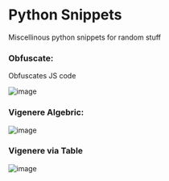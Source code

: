 # Python Snippets

Miscellinous python snippets for random stuff

### Obfuscate:
Obfuscates JS code 

![image](https://user-images.githubusercontent.com/66724151/113707307-28c5b200-96f9-11eb-8c21-234710986c86.png)


### Vigenere Algebric:
![image](https://user-images.githubusercontent.com/66724151/113705604-12b6f200-96f7-11eb-8265-a3c92131b974.png)


### Vigenere via Table
![image](https://user-images.githubusercontent.com/66724151/113705522-f4e98d00-96f6-11eb-85f1-719a52e8233b.png)
